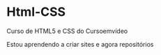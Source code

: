 # Html-CSS
 Curso de HTML5 e CSS do Cursoemvídeo

Estou aprendendo a criar sites e agora repositórios
